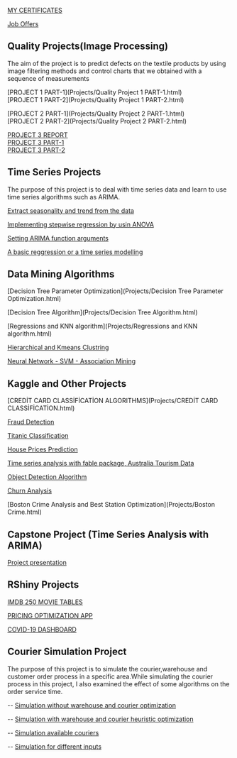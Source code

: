 
[MY CERTIFICATES](Projects/CERTİFİCATES.pdf)

[Job Offers](Projects/Job_offers.pdf)

## Quality Projects(Image Processing)      
The aim of the project is to predict defects on the textile products by using image filtering methods and control charts that we obtained with a sequence of measurements   

[PROJECT 1 PART-1](Projects/Quality Project 1 PART-1.html)    
[PROJECT 1 PART-2](Projects/Quality Project 1 PART-2.html)      


[PROJECT 2 PART-1](Projects/Quality Project 2 PART-1.html)      
[PROJECT 2 PART-2](Projects/Quality Project 2  PART-2.html)    


[PROJECT 3 REPORT](Projects/Project-Report.pdf)     
[PROJECT 3 PART-1](Projects/Project-3.html)     
[PROJECT 3 PART-2](Projects/Project-3-Continued.html)     


## Time Series Projects
The purpose of this project is to deal with time series data and learn to use time series algorithms such as ARIMA.     

[Extract seasonality and trend from the data](Projects/Time-Series-Analysis-1.html)    

[Implementing stepwise regression by usin ANOVA](Projects/Time-Series-Analysis-2.html)      

[Setting ARIMA function arguments](Projects/Time-Series-Analysis-3.html)    

[A basic reggression or a time series modelling](Projects/Time-Series-Project.html)    


## Data Mining Algorithms

[Decision Tree Parameter Optimization](Projects/Decision Tree Parameter Optimization.html)      

[Decision Tree Algorithm](Projects/Decision Tree Algorithm.html)    

[Regressions and KNN algorithm](Projects/Regressions and KNN algorithm.html)      

[Hierarchical and Kmeans Clustring](Projects/Clustering.html)       

[Neural Network - SVM - Association Mining](Projects/Basics.html)
  

## Kaggle and Other Projects

[CREDİT CARD CLASSİFİCATİON ALGORITHMS](Projects/CREDİT CARD CLASSİFİCATİON.html)   

[Fraud Detection](Projects/fraud-detection.html)      

[Titanic Classification](Projects/Titanic.html)     

[House Prices Prediction](Projects/House_Price-Advanced-Teggression-Techniques.html)

[Time series analysis with fable package, Australia Tourism Data](Projects/Presentation.html)

[Object Detection Algorithm](Projects/object_detection.html)    

[Churn Analysis](Projects/Insider.html)         
            
[Boston Crime Analysis and Best Station Optimization](Projects/Boston Crime.html)


## Capstone Project (Time Series Analysis with ARIMA)

[Project presentation](Projects/Final-Report.pdf)


## RShiny Projects

[IMDB 250 MOVIE TABLES](https://sdemirhan1320.shinyapps.io/First_Shiny_APP/)

[PRICING OPTIMIZATION APP](https://sdemirhan1320.shinyapps.io/Desktop/)

[COVID-19 DASHBOARD](https://sdemirhan1320.shinyapps.io/COVID_DASHBOARD/)


## Courier Simulation Project
The purpose of this project is to simulate the courier,warehouse and customer order process in a specific area.While simulating the courier process in this project, I also examined the effect of some algorithms on the order service time.   

-- [Simulation without warehouse and courier optimization](Projects/Simulation1.html)         

-- [Simulation with warehouse and courier heuristic optimization](Projects/Simulation2.html)           

-- [Simulation available couriers](Projects/Simulation3.html)                

-- [Simulation for different inputs](Projects/Simulation4.html)
